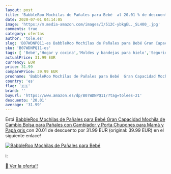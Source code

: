```yaml
---
layout: post
title: 'BabbleRoo Mochilas de Pañales para Bebé  al 20.01 % de descuento'
date: 2020-07-01 04:14:05
image: 'https://m.media-amazon.com/images/I/512C-ybkgEL._SL400_.jpg'
comments: true
category: ofertas
author: 'tole.es'
slug: 'B07WDNPQ11-es BabbleRoo Mochilas de Pañales para Bebé Gran Capacidad...'
sku: 'B07WDNPQ11-es'
tags: [ 'Bebé','Hogar y cocina','Moldes y bandejas para hielo','Seguridad','Utensilios de bar','Utensilios de cocina','Vigilabebés','bebé','pañales', ]
actualPrice: 31.99 EUR
currency: EUR
price: 31.99
comparePrice: 39.99 EUR
prodname: 'BabbleRoo Mochilas de Pañales para Bebé  Gran Capacidad Mochila de Cambio Bolsa para Pañales con Cambiador y Porta Chupones para Mamá y Papá  gris '
country: 'es'
flag: '🇪🇸'
brand: ''
buyurl: 'https://www.amazon.es/dp/B07WDNPQ11/?tag=tolees-21'
descuento: '20.01'
average: '31.99'
---
```


Está [BabbleRoo Mochilas de Pañales para Bebé  Gran Capacidad Mochila de Cambio Bolsa para Pañales con Cambiador y Porta Chupones para Mamá y Papá  gris ](https://www.amazon.es/dp/B07WDNPQ11/?tag=tolees-21) con 20.01 de descuento por 31.99 EUR (original: 39.99 EUR) en el siguiente enlace!

[![BabbleRoo Mochilas de Pañales para Bebé ](https://m.media-amazon.com/images/I/512C-ybkgEL._SL400_.jpg)](https://www.amazon.es/dp/B07WDNPQ11/?tag=tolees-21)

ℹ️:


[🛒 Ver la oferta!!](https://www.amazon.es/dp/B07WDNPQ11/?tag=tolees-21)
